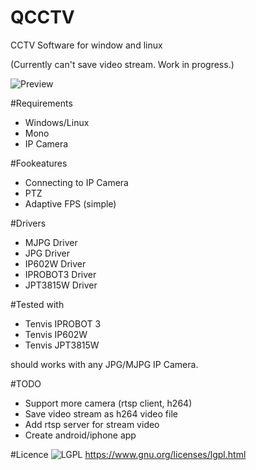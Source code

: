 # QCCTV

CCTV Software for window and linux

(Currently can't save video stream. Work in progress.)

![Preview](https://raw.githubusercontent.com/rastabaddon/QCCTV/master/Docs/img/qcctv.png)

#Requirements
  * Windows/Linux
  * Mono 
  * IP Camera

#Fookeatures
  * Connecting to IP Camera
  * PTZ
  * Adaptive FPS (simple)
  
#Drivers
  * MJPG Driver
  * JPG Driver
  * IP602W Driver
  * IPROBOT3 Driver
  * JPT3815W Driver
  
#Tested with
  * Tenvis IPROBOT 3
  * Tenvis IP602W
  * Tenvis JPT3815W
  
  should works with any JPG/MJPG IP Camera.

#TODO

  * Support more camera (rtsp client, h264)
  * Save video stream as h264 video file	
  * Add rtsp server for stream video
  * Create android/iphone app

#Licence
![LGPL](https://www.gnu.org/graphics/lgplv3-147x51.png)
https://www.gnu.org/licenses/lgpl.html    
    
